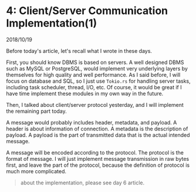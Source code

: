 # 4: Client/Server Communication Implementation(1)

2018/10/19

Before today's article, let's recall what I wrote in these days.

First, you should know DBMS is based on servers. A well designed DBMS such as MySQL or PostgreSQL, would implement very underlying layers by themselves for high quality and well performance. As I said before, I will focus on database and SQL, so I just use `Tokio.rs` for handling server tasks, including task scheduler, thread, I/O, etc. Of course, it would be great if I have time implement these modules in my own way in the future.

Then, I talked about client/server protocol yesterday, and I will implement the remaining part today.

A message would probably includes header, metadata, and payload. A header is about information of connection. A metadata is the description of payload. A payload is the part of transmitted data that is the actual intended message.

A message will be encoded according to the protocol. The protocol is the format of message. I will just implement message transmission in raw bytes first, and leave the part of the protocol, because the definition of protocol is much more complicated.

> about the implementation, please see day 6 article.
